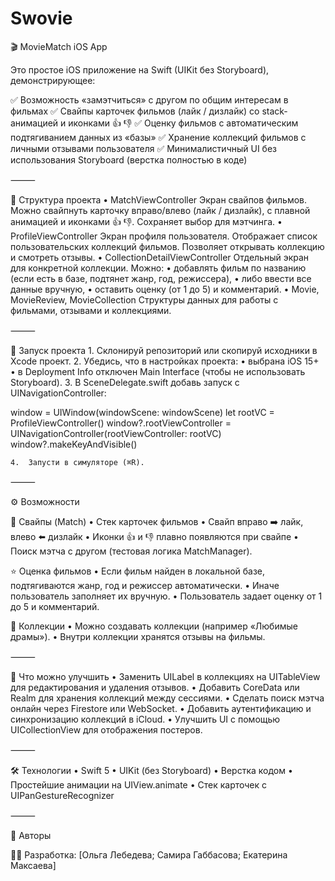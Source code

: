 # Swovie


🎬 MovieMatch iOS App

Это простое iOS приложение на Swift (UIKit без Storyboard), демонстрирующее:

✅ Возможность «замэтчиться» с другом по общим интересам в фильмах
✅ Свайпы карточек фильмов (лайк / дизлайк) со stack-анимацией и иконками 👍 👎
✅ Оценку фильмов с автоматическим подтягиванием данных из «базы»
✅ Хранение коллекций фильмов с личными отзывами пользователя
✅ Минималистичный UI без использования Storyboard (верстка полностью в коде)

⸻

📂 Структура проекта
	•	MatchViewController
Экран свайпов фильмов. Можно свайпнуть карточку вправо/влево (лайк / дизлайк), с плавной анимацией и иконками 👍 👎. Сохраняет выбор для мэтчинга.
	•	ProfileViewController
Экран профиля пользователя. Отображает список пользовательских коллекций фильмов.
Позволяет открывать коллекцию и смотреть отзывы.
	•	CollectionDetailViewController
Отдельный экран для конкретной коллекции. Можно:
	•	добавлять фильм по названию (если есть в базе, подтянет жанр, год, режиссера),
	•	либо ввести все данные вручную,
	•	оставить оценку (от 1 до 5) и комментарий.
	•	Movie, MovieReview, MovieCollection
Структуры данных для работы с фильмами, отзывами и коллекциями.

⸻

🚀 Запуск проекта
	1.	Склонируй репозиторий или скопируй исходники в Xcode проект.
	2.	Убедись, что в настройках проекта:
	•	выбрана iOS 15+
	•	в Deployment Info отключен Main Interface (чтобы не использовать Storyboard).
	3.	В SceneDelegate.swift добавь запуск с UINavigationController:

window = UIWindow(windowScene: windowScene)
let rootVC = ProfileViewController()
window?.rootViewController = UINavigationController(rootViewController: rootVC)
window?.makeKeyAndVisible()

	4.	Запусти в симуляторе (⌘R).

⸻

⚙️ Возможности

🎯 Свайпы (Match)
	•	Стек карточек фильмов
	•	Свайп вправо ➡️ лайк, влево ⬅️ дизлайк
	•	Иконки 👍 и 👎 плавно появляются при свайпе
	•	Поиск мэтча с другом (тестовая логика MatchManager).

⭐ Оценка фильмов
	•	Если фильм найден в локальной базе, подтягиваются жанр, год и режиссер автоматически.
	•	Иначе пользователь заполняет их вручную.
	•	Пользователь задает оценку от 1 до 5 и комментарий.

📁 Коллекции
	•	Можно создавать коллекции (например «Любимые драмы»).
	•	Внутри коллекции хранятся отзывы на фильмы.

⸻

🔧 Что можно улучшить
	•	Заменить UILabel в коллекциях на UITableView для редактирования и удаления отзывов.
	•	Добавить CoreData или Realm для хранения коллекций между сессиями.
	•	Сделать поиск мэтча онлайн через Firestore или WebSocket.
	•	Добавить аутентификацию и синхронизацию коллекций в iCloud.
	•	Улучшить UI с помощью UICollectionView для отображения постеров.

⸻

🛠 Технологии
	•	Swift 5
	•	UIKit (без Storyboard)
	•	Верстка кодом
	•	Простейшие анимации на UIView.animate
	•	Стек карточек с UIPanGestureRecognizer

⸻

🤝 Авторы

👨‍💻 Разработка: [Ольга Лебедева; Самира Габбасова; Екатерина Максаева]
